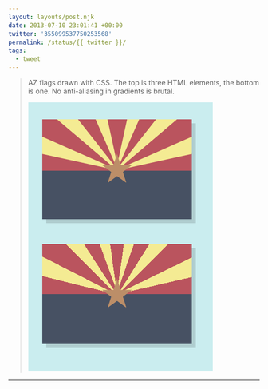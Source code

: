 ```yaml
---
layout: layouts/post.njk
date: 2013-07-10 23:01:41 +00:00
twitter: '355099537750253568'
permalink: /status/{{ twitter }}/
tags: 
  - tweet
---
```


> AZ flags drawn with CSS. The top is three HTML elements, the bottom is one. No anti-aliasing in gradients is brutal. 
> 
> ![two AZ flags, the bottom one has lines that are much more jagged](/img/355099537750253568-BO2RJfACYAEJ9WN.png)

---

